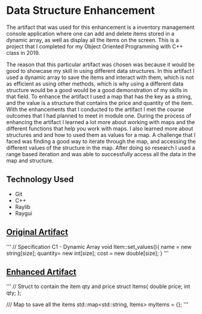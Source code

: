 # Data Structure Enhancement

The artifact that was used for this enhancement is a inventory management console application where one can add and delete items stored in a dynamic array, as well as display all the items on the screen. This is a project that I completed for my Object Oriented Programming with C++ class in 2019.

The reason that this particular artifact was chosen was because it would be good to showcase my skill in using different data structures. In this artifact I used a dynamic array to save the items and interact with them, which is not as efficient as using other methods, which is why using a different data structure would be a good would be a good demonstration of my skills in that field. To enhance the artifact I used a map that has the key as a string, and the value is a structure that contains the price and quantity of the item. With the enhancements that I conducted to the artifact I met the course outcomes that I had planned to meet in module one. 
During the process of enhancing the artifact I learned a lot more about working with maps and the different functions that help you work with maps. I also learned more about structures and and how to used them as values for a map. A challenge that I faced was finding a good way to iterate through the map, and accessing the different values of the structure in the map. After doing so research I used a range based iteration and was able to successfully access all the data in the map and structure.

## Technology Used
- Git
- C++
- Raylib
- Raygui

## [Original Artifact](https://github.com/BlueOrange579/BlueOrange579.github.io/blob/main/OriginalArtifact/InvInq.cpp)

'''
// Specification C1 - Dynamic Array
void Item::set_values(){
  name = new string[size];
  quantity= new int[size];
  cost = new double[size];
}
'''

## [Enhanced Artifact](https://github.com/BlueOrange579/BlueOrange579.github.io/tree/main/DataStructures_Algorithms)

'''
// Struct to contain the item qty and price
struct Items{
    double price;
    int qty;
};

/// Map to save all the items
std::map<std::string, Items> myItems = {};
'''